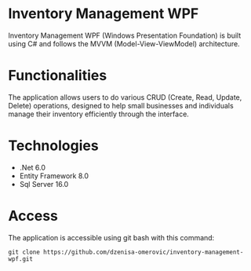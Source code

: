 # Inventory Management WPF
  Inventory Management WPF (Windows Presentation Foundation) is built using C# and follows the MVVM (Model-View-ViewModel) architecture.
# Functionalities
  The application allows users to do various CRUD (Create, Read, Update, Delete) operations, designed to help small businesses and individuals manage their inventory efficiently through the interface.
# Technologies
  - .Net 6.0
  - Entity Framework 8.0
  - Sql Server 16.0
# Access
  The application is accessible using git bash with this command:
  ```
  git clone https://github.com/dzenisa-omerovic/inventory-management-wpf.git
  ```
